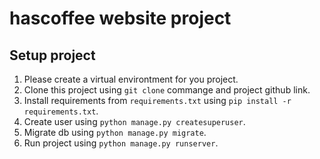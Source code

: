 # hascoffee website project

## Setup project

1. Please create a virtual environtment for you project.
2. Clone this project using `git clone` commange and project github link.
3. Install requirements from `requirements.txt` using `pip install -r requirements.txt`.
4. Create user using `python manage.py createsuperuser`.
5. Migrate db using `python manage.py migrate`.
6. Run project using `python manage.py runserver`.
